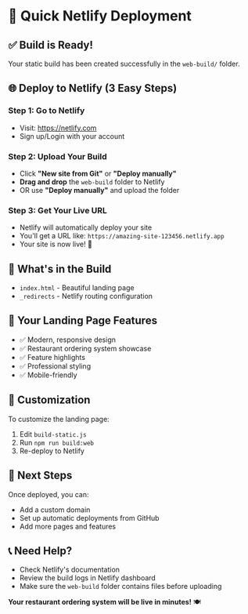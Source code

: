 # 🚀 Quick Netlify Deployment

## ✅ Build is Ready!

Your static build has been created successfully in the `web-build/` folder.

## 🌐 Deploy to Netlify (3 Easy Steps)

### Step 1: Go to Netlify
- Visit: https://netlify.com
- Sign up/Login with your account

### Step 2: Upload Your Build
- Click **"New site from Git"** or **"Deploy manually"**
- **Drag and drop** the `web-build` folder to Netlify
- OR use **"Deploy manually"** and upload the folder

### Step 3: Get Your Live URL
- Netlify will automatically deploy your site
- You'll get a URL like: `https://amazing-site-123456.netlify.app`
- Your site is now live! 🎉

## 📁 What's in the Build
- `index.html` - Beautiful landing page
- `_redirects` - Netlify routing configuration

## 🎨 Your Landing Page Features
- ✅ Modern, responsive design
- ✅ Restaurant ordering system showcase
- ✅ Feature highlights
- ✅ Professional styling
- ✅ Mobile-friendly

## 🔧 Customization
To customize the landing page:
1. Edit `build-static.js`
2. Run `npm run build:web`
3. Re-deploy to Netlify

## 🚀 Next Steps
Once deployed, you can:
- Add a custom domain
- Set up automatic deployments from GitHub
- Add more pages and features

## 📞 Need Help?
- Check Netlify's documentation
- Review the build logs in Netlify dashboard
- Make sure the `web-build` folder contains files before uploading

**Your restaurant ordering system will be live in minutes!** 🍽️ 